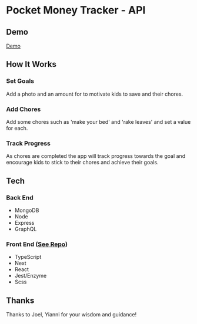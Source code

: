 # Pocket Money Tracker - API

## Demo

[Demo](https://project3.chrislane.now.sh/)

## How It Works

### Set Goals

Add a photo and an amount for to motivate kids to save and their chores.

### Add Chores

Add some chores such as 'make your bed' and 'rake leaves' and set a value for each.

### Track Progress

As chores are completed the app will track progress towards the goal and encourage kids to stick to their chores and achieve their goals.

## Tech

### Back End

- MongoDB
- Node
- Express
- GraphQL

### Front End ([See Repo](https://github.com/ChrisLaneAU/pocket-money-tracker))

- TypeScript
- Next
- React
- Jest/Enzyme
- Scss

## Thanks

Thanks to Joel, Yianni for your wisdom and guidance!
